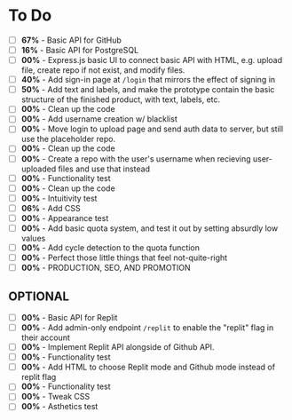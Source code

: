 # To Do

- [ ] **67%** - Basic API for GitHub
- [ ] **16%** - Basic API for PostgreSQL
- [ ] **00%** - Express.js basic UI to connect basic API with HTML, e.g. upload file, create repo if not exist, and modify files.
- [ ] **40%** - Add sign-in page at `/login` that mirrors the effect of signing in
- [ ] **50%** - Add text and labels, and make the prototype contain the basic structure of the finished product, with text, labels, etc.
- [ ] **00%** - Clean up the code
- [ ] **00%** - Add username creation w/ blacklist
- [ ] **00%** - Move login to upload page and send auth data to server, but still use the placeholder repo.
- [ ] **00%** - Clean up the code
- [ ] **00%** - Create a repo with the user's username when recieving user-uploaded files and use that instead
- [ ] **00%** - Functionality test
- [ ] **00%** - Clean up the code
- [ ] **00%** - Intuitivity test
- [ ] **06%** - Add CSS
- [ ] **00%** - Appearance test
- [ ] **00%** - Add basic quota system, and test it out by setting absurdly low values
- [ ] **00%** - Add cycle detection to the quota function
- [ ] **00%** - Perfect those little things that feel not-quite-right
- [ ] **00%** - PRODUCTION, SEO, AND PROMOTION

## OPTIONAL

- [ ] **00%** - Basic API for Replit
- [ ] **00%** - Add admin-only endpoint `/replit` to enable the "replit" flag in their account
- [ ] **00%** - Implement Replit API alongside of Github API.
- [ ] **00%** - Functionality test
- [ ] **00%** - Add HTML to choose Replit mode and Github mode instead of replit flag
- [ ] **00%** - Functionality test
- [ ] **00%** - Tweak CSS
- [ ] **00%** - Asthetics test
